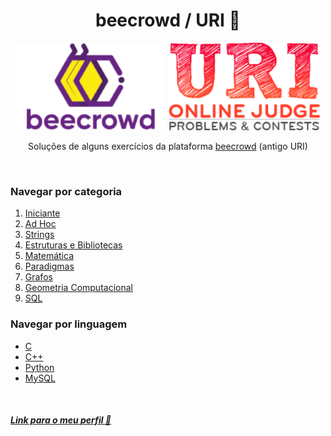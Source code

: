<h1 align="center">beecrowd / URI 🐝</h1>

<p align="center">
  <img src="./assets/beecrowd.png" alt="Logo beecrowd" />
  <img src="./assets/uri.png" alt="Logo URI"/>
</p>

<p align="center">Soluções de alguns exercícios da plataforma 
    <a href="https://www.beecrowd.com.br/">beecrowd</a>
    (antigo URI)
</p>

&nbsp;

### Navegar por categoria

1. [Iniciante](https://github.com/heltonricardo/beecrowd-uri/tree/organizando-em-pastas/1-Iniciante)
2. [Ad Hoc](https://github.com/heltonricardo/beecrowd-uri/tree/organizando-em-pastas/2-ad-hoc)
3. [Strings](https://github.com/heltonricardo/beecrowd-uri/tree/organizando-em-pastas/3-strings)
4. [Estruturas e Bibliotecas](https://github.com/heltonricardo/beecrowd-uri/tree/organizando-em-pastas/4-estruturas-e-bibliotecas)
5. [Matemática](https://github.com/heltonricardo/beecrowd-uri/tree/organizando-em-pastas/5-matematica)
6. [Paradigmas](https://github.com/heltonricardo/beecrowd-uri/tree/organizando-em-pastas/6-paradigmas)
7. [Grafos](https://github.com/heltonricardo/beecrowd-uri/tree/organizando-em-pastas/7-grafos)
8. [Geometria Computacional](https://github.com/heltonricardo/beecrowd-uri/tree/organizando-em-pastas/8-geometria-computacional)
9. [SQL](https://github.com/heltonricardo/beecrowd-uri/tree/organizando-em-pastas/9-sql)

### Navegar por linguagem

- [C](https://github.com/heltonricardo/beecrowd-uri/search?l=c)
- [C++](https://github.com/heltonricardo/beecrowd-uri/search?l=c%2B%2B)
- [Python](https://github.com/heltonricardo/beecrowd-uri/search?l=python)
- [MySQL](https://github.com/heltonricardo/beecrowd-uri/search?l=sql)

&nbsp;

##### [Link para o meu perfil 🤠](https://www.beecrowd.com.br/judge/pt/profile/47266)
